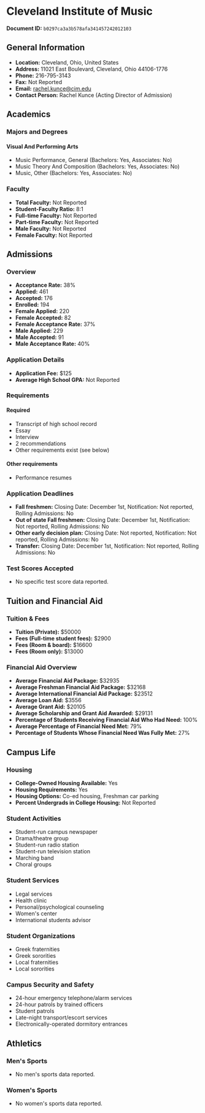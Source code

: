 # Cleveland Institute of Music

**Document ID:** `b0297ca3a3b578afa341457242012103`

## General Information

- **Location:** Cleveland, Ohio, United States
- **Address:** 11021 East Boulevard, Cleveland, Ohio 44106-1776
- **Phone:** 216-795-3143
- **Fax:** Not Reported
- **Email:** rachel.kunce@cim.edu
- **Contact Person:** Rachel Kunce (Acting Director of Admission)

## Academics

### Majors and Degrees

#### Visual And Performing Arts

- Music Performance, General (Bachelors: Yes, Associates: No)
- Music Theory And Composition (Bachelors: Yes, Associates: No)
- Music, Other (Bachelors: Yes, Associates: No)

### Faculty

- **Total Faculty:** Not Reported
- **Student-Faculty Ratio:** 8:1
- **Full-time Faculty:** Not Reported
- **Part-time Faculty:** Not Reported
- **Male Faculty:** Not Reported
- **Female Faculty:** Not Reported

## Admissions

### Overview

- **Acceptance Rate:** 38%
- **Applied:** 461
- **Accepted:** 176
- **Enrolled:** 194
- **Female Applied:** 220
- **Female Accepted:** 82
- **Female Acceptance Rate:** 37%
- **Male Applied:** 229
- **Male Accepted:** 91
- **Male Acceptance Rate:** 40%

### Application Details

- **Application Fee:** $125
- **Average High School GPA:** Not Reported

### Requirements

#### Required

- Transcript of high school record
- Essay
- Interview
- 2 recommendations
- Other requirements exist (see below)

#### Other requirements

- Performance resumes

### Application Deadlines

- **Fall freshmen:** Closing Date: December 1st, Notification: Not reported, Rolling Admissions: No
- **Out of state Fall freshmen:** Closing Date: December 1st, Notification: Not reported, Rolling Admissions: No
- **Other early decision plan:** Closing Date: Not reported, Notification: Not reported, Rolling Admissions: No
- **Transfer:** Closing Date: December 1st, Notification: Not reported, Rolling Admissions: No

### Test Scores Accepted

- No specific test score data reported.

## Tuition and Financial Aid

### Tuition & Fees

- **Tuition (Private):** $50000
- **Fees (Full-time student fees):** $2900
- **Fees (Room & board):** $16600
- **Fees (Room only):** $13000

### Financial Aid Overview

- **Average Financial Aid Package:** $32935
- **Average Freshman Financial Aid Package:** $32168
- **Average International Financial Aid Package:** $23512
- **Average Loan Aid:** $3556
- **Average Grant Aid:** $20105
- **Average Scholarship and Grant Aid Awarded:** $29131
- **Percentage of Students Receiving Financial Aid Who Had Need:** 100%
- **Average Percentage of Financial Need Met:** 79%
- **Percentage of Students Whose Financial Need Was Fully Met:** 27%

## Campus Life

### Housing

- **College-Owned Housing Available:** Yes
- **Housing Requirements:** Yes
- **Housing Options:** Co-ed housing, Freshman car parking
- **Percent Undergrads in College Housing:** Not Reported

### Student Activities

- Student-run campus newspaper
- Drama/theatre group
- Student-run radio station
- Student-run television station
- Marching band
- Choral groups

### Student Services

- Legal services
- Health clinic
- Personal/psychological counseling
- Women's center
- International students advisor

### Student Organizations

- Greek fraternities
- Greek sororities
- Local fraternities
- Local sororities

### Campus Security and Safety

- 24-hour emergency telephone/alarm services
- 24-hour patrols by trained officers
- Student patrols
- Late-night transport/escort services
- Electronically-operated dormitory entrances

## Athletics

### Men's Sports

- No men's sports data reported.

### Women's Sports

- No women's sports data reported.

